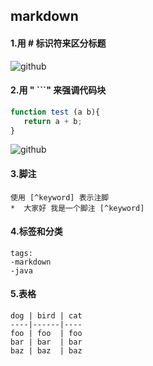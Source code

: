  ## markdown
 #### 1.用 # 标识符来区分标题
 ![github](http://wx1.sinaimg.cn/large/a602222agy1fsgolg23t0j20cs08d3yg.jpg "标题")
 
 #### 2.用 " ```" 来强调代码块
 ``` javascript
 function test (a b){
    return a + b;
 }
 ```
 ![github](http://wx4.sinaimg.cn/mw690/a602222agy1fsgp7bp1pij20aw05qq2t.jpg "代码强调")
 
 #### 3.脚注
    使用 [^keyword] 表示注脚
    *  大家好 我是一个脚注 [^keyword]
 #### 4.标签和分类
    tags:
    -markdown
    -java
 #### 5.表格
    dog | bird | cat
    ----|------|----
    foo | foo  | foo
    bar | bar  | bar
    baz | baz  | baz
    
  
 
 
 
 
 
 
 